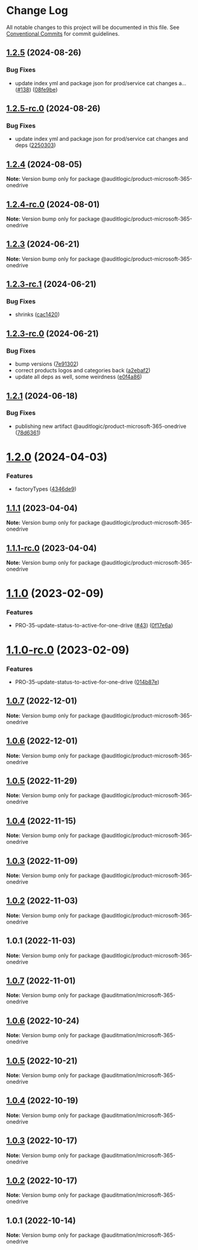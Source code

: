 # Change Log

All notable changes to this project will be documented in this file.
See [Conventional Commits](https://conventionalcommits.org) for commit guidelines.

## [1.2.5](https://github.com/auditlogic/product/compare/@auditlogic/product-microsoft-365-onedrive@1.2.4...@auditlogic/product-microsoft-365-onedrive@1.2.5) (2024-08-26)


### Bug Fixes

* update index yml and package json for prod/service cat changes a… ([#138](https://github.com/auditlogic/product/issues/138)) ([08fe9be](https://github.com/auditlogic/product/commit/08fe9beb1c8457462a19bc69caa02e6212d97e1a))





## [1.2.5-rc.0](https://github.com/auditlogic/product/compare/@auditlogic/product-microsoft-365-onedrive@1.2.4...@auditlogic/product-microsoft-365-onedrive@1.2.5-rc.0) (2024-08-26)


### Bug Fixes

* update index yml and package json for prod/service cat changes and deps ([2250303](https://github.com/auditlogic/product/commit/225030363a363608240135b7ebed386b28f01e4b))





## [1.2.4](https://github.com/auditlogic/product/compare/@auditlogic/product-microsoft-365-onedrive@1.2.3...@auditlogic/product-microsoft-365-onedrive@1.2.4) (2024-08-05)

**Note:** Version bump only for package @auditlogic/product-microsoft-365-onedrive





## [1.2.4-rc.0](https://github.com/auditlogic/product/compare/@auditlogic/product-microsoft-365-onedrive@1.2.3...@auditlogic/product-microsoft-365-onedrive@1.2.4-rc.0) (2024-08-01)

**Note:** Version bump only for package @auditlogic/product-microsoft-365-onedrive





## [1.2.3](https://github.com/auditlogic/product/compare/@auditlogic/product-microsoft-365-onedrive@1.2.3-rc.1...@auditlogic/product-microsoft-365-onedrive@1.2.3) (2024-06-21)

**Note:** Version bump only for package @auditlogic/product-microsoft-365-onedrive





## [1.2.3-rc.1](https://github.com/auditlogic/product/compare/@auditlogic/product-microsoft-365-onedrive@1.2.3-rc.0...@auditlogic/product-microsoft-365-onedrive@1.2.3-rc.1) (2024-06-21)


### Bug Fixes

* shrinks ([cac1420](https://github.com/auditlogic/product/commit/cac14200fefcd8183ab69fe89a47bd3f70f563e9))





## [1.2.3-rc.0](https://github.com/auditlogic/product/compare/@auditlogic/product-microsoft-365-onedrive@1.2.1...@auditlogic/product-microsoft-365-onedrive@1.2.3-rc.0) (2024-06-21)


### Bug Fixes

* bump versions ([7e91302](https://github.com/auditlogic/product/commit/7e913023b8b312150ed7762c32fbbe616be71de5))
* correct products logos and categories back ([a2ebaf2](https://github.com/auditlogic/product/commit/a2ebaf2efe8e232e6ff22c774c456048771f9469))
* update all deps as well, some weirdness ([e0f4a86](https://github.com/auditlogic/product/commit/e0f4a864714e2d3de6bbf3da014d5312fe53be2f))





## [1.2.1](https://github.com/auditlogic/product/compare/@auditlogic/product-microsoft-365-onedrive@1.2.0...@auditlogic/product-microsoft-365-onedrive@1.2.1) (2024-06-18)


### Bug Fixes

* publishing new artifact @auditlogic/product-microsoft-365-onedrive ([78d6361](https://github.com/auditlogic/product/commit/78d636178f6ebeaf2195567373adc418ae8cf36d))





# [1.2.0](https://github.com/auditlogic/product/compare/@auditlogic/product-microsoft-365-onedrive@1.1.1...@auditlogic/product-microsoft-365-onedrive@1.2.0) (2024-04-03)


### Features

* factoryTypes ([4346de9](https://github.com/auditlogic/product/commit/4346de92693aee892fccf725338ffc7b80ab182b))





## [1.1.1](https://github.com/auditlogic/product/compare/@auditlogic/product-microsoft-365-onedrive@1.1.0...@auditlogic/product-microsoft-365-onedrive@1.1.1) (2023-04-04)

**Note:** Version bump only for package @auditlogic/product-microsoft-365-onedrive





## [1.1.1-rc.0](https://github.com/auditlogic/product/compare/@auditlogic/product-microsoft-365-onedrive@1.1.0...@auditlogic/product-microsoft-365-onedrive@1.1.1-rc.0) (2023-04-04)

**Note:** Version bump only for package @auditlogic/product-microsoft-365-onedrive





# [1.1.0](https://github.com/auditlogic/product/compare/@auditlogic/product-microsoft-365-onedrive@1.0.7...@auditlogic/product-microsoft-365-onedrive@1.1.0) (2023-02-09)


### Features

* PRO-35-update-status-to-active-for-one-drive ([#43](https://github.com/auditlogic/product/issues/43)) ([0f17e6a](https://github.com/auditlogic/product/commit/0f17e6a4f2a61540a9f5e28fb109035c480b9d84))





# [1.1.0-rc.0](https://github.com/auditlogic/product/compare/@auditlogic/product-microsoft-365-onedrive@1.0.7...@auditlogic/product-microsoft-365-onedrive@1.1.0-rc.0) (2023-02-09)


### Features

* PRO-35-update-status-to-active-for-one-drive ([014b87e](https://github.com/auditlogic/product/commit/014b87ef75c6ed997726212279d2cfa8802c2e25))





## [1.0.7](https://github.com/auditlogic/product/compare/@auditlogic/product-microsoft-365-onedrive@1.0.6...@auditlogic/product-microsoft-365-onedrive@1.0.7) (2022-12-01)

**Note:** Version bump only for package @auditlogic/product-microsoft-365-onedrive





## [1.0.6](https://github.com/auditlogic/product/compare/@auditlogic/product-microsoft-365-onedrive@1.0.5...@auditlogic/product-microsoft-365-onedrive@1.0.6) (2022-12-01)

**Note:** Version bump only for package @auditlogic/product-microsoft-365-onedrive





## [1.0.5](https://github.com/auditlogic/product/compare/@auditlogic/product-microsoft-365-onedrive@1.0.4...@auditlogic/product-microsoft-365-onedrive@1.0.5) (2022-11-29)

**Note:** Version bump only for package @auditlogic/product-microsoft-365-onedrive





## [1.0.4](https://github.com/auditlogic/product/compare/@auditlogic/product-microsoft-365-onedrive@1.0.3...@auditlogic/product-microsoft-365-onedrive@1.0.4) (2022-11-15)

**Note:** Version bump only for package @auditlogic/product-microsoft-365-onedrive





## [1.0.3](https://github.com/auditlogic/product/compare/@auditlogic/product-microsoft-365-onedrive@1.0.2...@auditlogic/product-microsoft-365-onedrive@1.0.3) (2022-11-09)

**Note:** Version bump only for package @auditlogic/product-microsoft-365-onedrive





## [1.0.2](https://github.com/auditlogic/product/compare/@auditlogic/product-microsoft-365-onedrive@1.0.1...@auditlogic/product-microsoft-365-onedrive@1.0.2) (2022-11-03)

**Note:** Version bump only for package @auditlogic/product-microsoft-365-onedrive





## 1.0.1 (2022-11-03)

**Note:** Version bump only for package @auditlogic/product-microsoft-365-onedrive





## [1.0.7](https://github.com/auditmation/store-content/compare/@auditmation/microsoft-365-onedrive@1.0.6...@auditmation/microsoft-365-onedrive@1.0.7) (2022-11-01)

**Note:** Version bump only for package @auditmation/microsoft-365-onedrive





## [1.0.6](https://github.com/auditmation/store-content/compare/@auditmation/microsoft-365-onedrive@1.0.5...@auditmation/microsoft-365-onedrive@1.0.6) (2022-10-24)

**Note:** Version bump only for package @auditmation/microsoft-365-onedrive





## [1.0.5](https://github.com/auditmation/store-content/compare/@auditmation/microsoft-365-onedrive@1.0.4...@auditmation/microsoft-365-onedrive@1.0.5) (2022-10-21)

**Note:** Version bump only for package @auditmation/microsoft-365-onedrive





## [1.0.4](https://github.com/auditmation/store-content/compare/@auditmation/microsoft-365-onedrive@1.0.3...@auditmation/microsoft-365-onedrive@1.0.4) (2022-10-19)

**Note:** Version bump only for package @auditmation/microsoft-365-onedrive





## [1.0.3](https://github.com/auditmation/store-content/compare/@auditmation/microsoft-365-onedrive@1.0.2...@auditmation/microsoft-365-onedrive@1.0.3) (2022-10-17)

**Note:** Version bump only for package @auditmation/microsoft-365-onedrive





## [1.0.2](https://github.com/auditmation/store-content/compare/@auditmation/microsoft-365-onedrive@1.0.1...@auditmation/microsoft-365-onedrive@1.0.2) (2022-10-17)

**Note:** Version bump only for package @auditmation/microsoft-365-onedrive





## 1.0.1 (2022-10-14)

**Note:** Version bump only for package @auditmation/microsoft-365-onedrive
